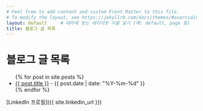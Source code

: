 ```yaml
---
# Feel free to add content and custom Front Matter to this file.
# To modify the layout, see https://jekyllrb.com/docs/themes/#overriding-theme-defaults
layout: default     # 테마에 맞는 레이아웃 이름 넣기 (예: default, page 등)
title: 블로그 글 목록
---
```


# 블로그 글 목록

<ul>
  {% for post in site.posts %}
    <li>
      <a href="{{ post.url }}">{{ post.title }}</a>
      - {{ post.date | date: "%Y-%m-%d" }}
    </li>
  {% endfor %}
</ul>

[LinkedIn 프로필]({{ site.linkedin_url }})